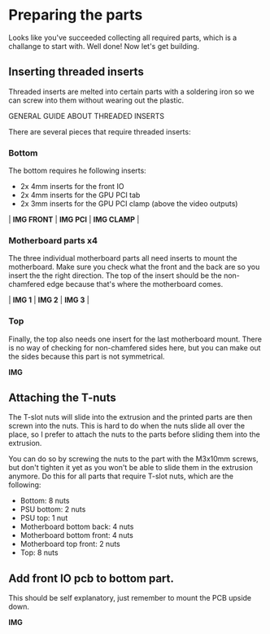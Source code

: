 # Preparing the parts

Looks like you've succeeded collecting all required parts, which is a challange to start with. Well done! Now let's get building.

## Inserting threaded inserts

Threaded inserts are melted into certain parts with a soldering iron so we can screw into them without wearing out the plastic.

GENERAL GUIDE ABOUT THREADED INSERTS

There are several pieces that require threaded inserts:

### Bottom

The bottom requires he following inserts:

* 2x 4mm inserts for the front IO
* 2x 4mm inserts for the GPU PCI tab
* 2x 3mm inserts for the GPU PCI clamp (above the video outputs)

| **IMG FRONT** | **IMG PCI** | **IMG CLAMP** |

### Motherboard parts x4

The three individual motherboard parts all need inserts to mount the motherboard. Make sure you check what the front and the back are so you insert the the right direction. The top of the insert should be the non-chamfered edge because that's where the motherboard comes.

| **IMG 1** | **IMG 2** | **IMG 3** |

### Top

Finally, the top also needs one insert for the last motherboard mount. There is no way of checking for non-chamfered sides here, but you can make out the sides because this part is not symmetrical.

**IMG**

## Attaching the T-nuts

The T-slot nuts will slide into the extrusion and the printed parts are then screwn into the nuts. This is hard to do when the nuts slide all over the place, so I prefer to attach the nuts to the parts before sliding them into the extrusion.

You can do so by screwing the nuts to the part with the M3x10mm screws, but don't tighten it yet as you won't be able to slide them in the extrusion anymore. Do this for all parts that require T-slot nuts, which are the following:

* Bottom: 8 nuts
* PSU bottom: 2 nuts
* PSU top: 1 nut
* Motherboard bottom back: 4 nuts
* Motherboard bottom front: 4 nuts
* Motherboard top front: 2 nuts
* Top: 8 nuts

## Add front IO pcb to bottom part.

This should be self explanatory, just remember to mount the PCB upside down.

**IMG**